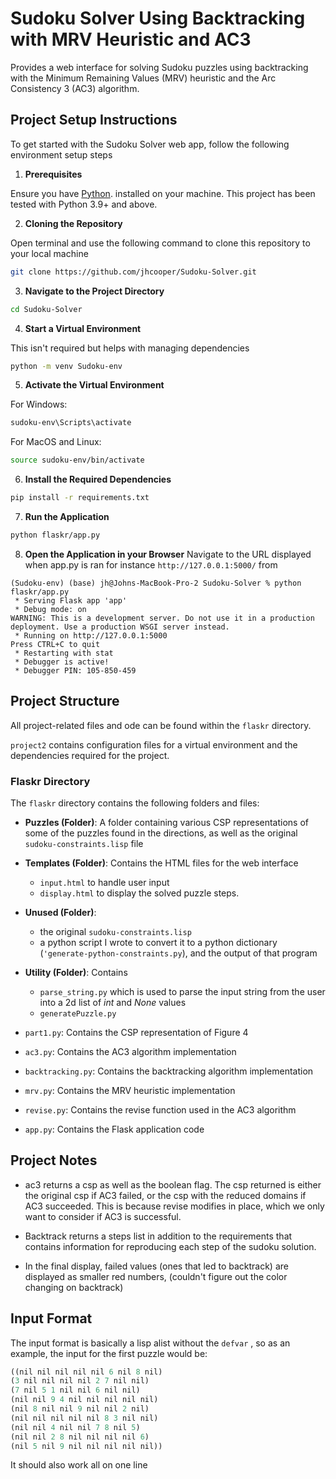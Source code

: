 # Sudoku Solver Using Backtracking with MRV Heuristic and AC3

Provides a web interface for solving Sudoku puzzles using backtracking with the Minimum Remaining Values (MRV) heuristic and the Arc Consistency 3 (AC3) algorithm.


## Project Setup Instructions

To get started with the Sudoku Solver web app, follow the following environment setup steps

1. **Prerequisites**
   
Ensure you have [Python](https://www.python.org/downloads/).
installed on your machine. This project has been tested with Python 3.9+ and above.

2. **Cloning the Repository**

Open terminal and use the following command to clone this repository to your local machine

```bash
git clone https://github.com/jhcooper/Sudoku-Solver.git
```

3. **Navigate to the Project Directory**
```bash
cd Sudoku-Solver
```

4. **Start a Virtual Environment**
   
This isn't required but helps with managing dependencies
```bash
python -m venv Sudoku-env
```

5. **Activate the Virtual Environment**

For Windows:
```bash
sudoku-env\Scripts\activate
```

For MacOS and Linux:
```bash
source sudoku-env/bin/activate
```

6. **Install the Required Dependencies**
   
```bash
pip install -r requirements.txt
```

7. **Run the Application**

```bash
python flaskr/app.py
```

8. **Open the Application in your Browser**
Navigate to the URL displayed when app.py is ran for instance `http://127.0.0.1:5000/` from 
```bask 
(Sudoku-env) (base) jh@Johns-MacBook-Pro-2 Sudoku-Solver % python flaskr/app.py
 * Serving Flask app 'app'
 * Debug mode: on
WARNING: This is a development server. Do not use it in a production deployment. Use a production WSGI server instead.
 * Running on http://127.0.0.1:5000
Press CTRL+C to quit
 * Restarting with stat
 * Debugger is active!
 * Debugger PIN: 105-850-459
```



## Project Structure

All project-related files and ode can be found within the `flaskr` directory. 

`project2` contains configuration files for a virtual environment and the dependencies required for the project.


### Flaskr Directory

The `flaskr` directory contains the following folders and files:

- **Puzzles (Folder)**: A folder containing various CSP representations of some of the puzzles found in the directions, as well as the original `sudoku-constraints.lisp` file

- **Templates (Folder)**: Contains the HTML files for the web interface
  - `input.html` to handle user input 
  - `display.html` to display the solved puzzle steps.

- **Unused (Folder)**:
  - the original `sudoku-constraints.lisp` 
  - a python script I wrote to convert it to a python dictionary (`'generate-python-constraints.py`), and the output of that program

- **Utility (Folder)**: Contains 
  - `parse_string.py` which is used to parse the input string from the user into a 2d list of *int* and *None* values
  - `generatePuzzle.py`

- `part1.py`: Contains the CSP representation of Figure 4
- `ac3.py`: Contains the AC3 algorithm implementation
- `backtracking.py`: Contains the backtracking algorithm implementation
- `mrv.py`: Contains the MRV heuristic implementation
- `revise.py`: Contains the revise function used in the AC3 algorithm
- `app.py`: Contains the Flask application code


## Project Notes

- ac3 returns a csp as well as the boolean flag. The csp returned is either the original csp if AC3 failed, or the csp with the reduced domains if AC3 succeeded. 
This is because revise modifies in place, which we only want to consider if AC3 is successful. 

- Backtrack returns a steps list in addition to the requirements that contains information for reproducing each step of the sudoku solution.

- In the final display, failed values (ones that led to backtrack) are displayed as smaller red numbers, (couldn't figure out the color changing on backtrack)


## Input Format
The input format is basically a lisp alist without the `defvar` , so as an example, the input for the first puzzle would be:

```python
((nil nil nil nil nil 6 nil 8 nil)
(3 nil nil nil nil 2 7 nil nil)
(7 nil 5 1 nil nil 6 nil nil)
(nil nil 9 4 nil nil nil nil nil)
(nil 8 nil nil 9 nil nil 2 nil)
(nil nil nil nil nil 8 3 nil nil)
(nil nil 4 nil nil 7 8 nil 5)
(nil nil 2 8 nil nil nil nil 6)
(nil 5 nil 9 nil nil nil nil nil))
```
It should also work all on one line
